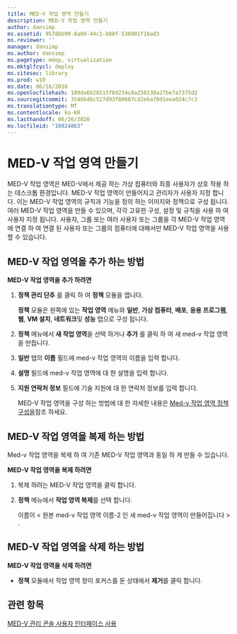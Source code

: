 ```yaml
---
title: MED-V 작업 영역 만들기
description: MED-V 작업 영역 만들기
author: dansimp
ms.assetid: 9578bb99-8a09-44c1-b88f-538901f16ad3
ms.reviewer: ''
manager: dansimp
ms.author: dansimp
ms.pagetype: mdop, virtualization
ms.mktglfcycl: deploy
ms.sitesec: library
ms.prod: w10
ms.date: 06/16/2016
ms.openlocfilehash: 189da6b28515f0d234c8a258138a27be7a7375d2
ms.sourcegitcommit: 354664bc527d93f80687cd2eba70d1eea024c7c3
ms.translationtype: MT
ms.contentlocale: ko-KR
ms.lasthandoff: 06/26/2020
ms.locfileid: "10824863"
---
```

# MED-V 작업 영역 만들기


MED-V 작업 영역은 MED-V에서 제공 하는 가상 컴퓨터와 최종 사용자가 상호 작용 하는 데스크톱 환경입니다. MED-V 작업 영역이 만들어지고 관리자가 사용자 지정 합니다. 이는 MED-V 작업 영역의 규칙과 기능을 정의 하는 이미지와 정책으로 구성 됩니다. 여러 MED-V 작업 영역을 만들 수 있으며, 각각 고유한 구성, 설정 및 규칙을 사용 하 여 사용자 지정 됩니다. 사용자, 그룹 또는 여러 사용자 또는 그룹을 각 MED-V 작업 영역에 연결 하 여 연결 된 사용자 또는 그룹의 컴퓨터에 대해서만 MED-V 작업 영역을 사용할 수 있습니다.

## MED-V 작업 영역을 추가 하는 방법


**MED-V 작업 영역을 추가 하려면**

1.  **정책 관리 단추** 를 클릭 하 여 **정책** 모듈을 엽니다.

    **정책** 모듈은 왼쪽에 있는 **작업 영역** 메뉴와 **일반**, **가상 컴퓨터**, **배포**, **응용 프로그램**, **웹**, **VM 설치**, **네트워크**및 **성능** 탭으로 구성 됩니다.

2.  **정책** 메뉴에서 **새 작업 영역**을 선택 하거나 **추가** 를 클릭 하 여 새 med-v 작업 영역을 만듭니다.

3.  **일반** 탭의 **이름** 필드에 med-v 작업 영역의 이름을 입력 합니다.

4.  **설명** 필드에 med-v 작업 영역에 대 한 설명을 입력 합니다.

5.  **지원 연락처 정보** 필드에 기술 지원에 대 한 연락처 정보를 입력 합니다.

    MED-V 작업 영역을 구성 하는 방법에 대 한 자세한 내용은 [Med-v 작업 영역 정책 구성을](configuring-med-v-workspace-policies.md)참조 하세요.

## MED-V 작업 영역을 복제 하는 방법


Med-v 작업 영역을 복제 하 여 기존 MED-V 작업 영역과 동일 하 게 만들 수 있습니다.

**MED-V 작업 영역을 복제 하려면**

1.  복제 하려는 MED-V 작업 영역을 클릭 합니다.

2.  **정책** 메뉴에서 **작업 영역 복제**를 선택 합니다.

    이름이 &lt; 원본 med-v 작업 영역 이름-2 인 새 med-v 작업 영역이 만들어집니다 &gt; .

## MED-V 작업 영역을 삭제 하는 방법


**MED-V 작업 영역을 삭제 하려면**

-   **정책** 모듈에서 작업 영역 창이 포커스를 둔 상태에서 **제거**를 클릭 합니다.

## 관련 항목


[MED-V 관리 콘솔 사용자 인터페이스 사용](using-the-med-v-management-console-user-interface.md)

 

 





